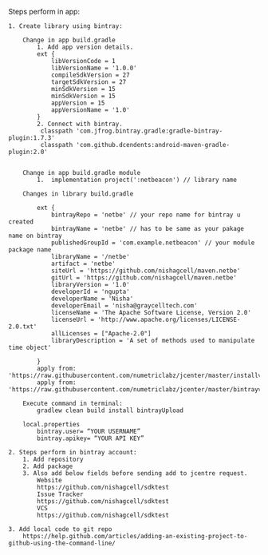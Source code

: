 Steps perform in app:

	1. Create library using bintray:

		Change in app build.gradle 
			1. Add app version details.
			ext {
				libVersionCode = 1
				libVersionName = '1.0.0'
				compileSdkVersion = 27
				targetSdkVersion = 27
				minSdkVersion = 15
				minSdkVersion = 15
				appVersion = 15
				appVersionName = '1.0'
			}
			2. Connect with bintray.
			 classpath 'com.jfrog.bintray.gradle:gradle-bintray-plugin:1.7.3'
			 classpath 'com.github.dcendents:android-maven-gradle-plugin:2.0'
			 
			 
		Change in app build.gradle module
			1.  implementation project(':netbeacon') // library name
	
		Changes in library build.gradle

			ext {
				bintrayRepo = 'netbe' // your repo name for bintray u created
				bintrayName = 'netbe' // has to be same as your pakage name on bintray
				publishedGroupId = 'com.example.netbeacon' // your module package name
				libraryName = '/netbe'
				artifact = 'netbe'
				siteUrl = 'https://github.com/nishagcell/maven.netbe'
				gitUrl = 'https://github.com/nishagcell/maven.netbe'
				libraryVersion = '1.0'
				developerId = 'ngupta'
				developerName = 'Nisha'
				developerEmail = 'nisha@graycelltech.com'
				licenseName = 'The Apache Software License, Version 2.0'
				licenseUrl = 'http://www.apache.org/licenses/LICENSE-2.0.txt'
				allLicenses = ["Apache-2.0"]
				libraryDescription = 'A set of methods used to manipulate time object'

			}
			apply from: 'https://raw.githubusercontent.com/numetriclabz/jcenter/master/installv.gradle'
			apply from: 'https://raw.githubusercontent.com/numetriclabz/jcenter/master/bintrayv.gradle'

		Execute command in terminal:
			gradlew clean build install bintrayUpload

		local.properties
			bintray.user= “YOUR USERNAME”
			bintray.apikey= “YOUR API KEY”
			
	2. Steps perform in bintray account:
		1. Add repository
		2. Add package
		3. Also add below fields before sending add to jcentre request.
			Website
			https://github.com/nishagcell/sdktest
			Issue Tracker
			https://github.com/nishagcell/sdktest
			VCS
			https://github.com/nishagcell/sdktest
			
	3. Add local code to git repo
		https://help.github.com/articles/adding-an-existing-project-to-github-using-the-command-line/